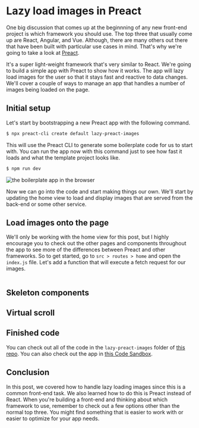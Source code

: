# Lazy load images in Preact

One big discussion that comes up at the beginnning of any new front-end project is which framework you should use. The top three that usually come up are React, Angular, and Vue. Although, there are many others out there that have been built with particular use cases in mind. That's why we're going to take a look at [Preact](https://preactjs.com/).

It's a super light-weight framework that's very similar to React. We're going to build a simple app with Preact to show how it works. The app will lazy load images for the user so that it stays fast and reactive to data changes. We'll cover a couple of ways to manage an app that handles a number of images being loaded on the page.

## Initial setup

Let's start by bootstrapping a new Preact app with the following command.

```bash
$ npx preact-cli create default lazy-preact-images
```

This will use the Preact CLI to generate some boilerplate code for us to start with. You can run the app now with this command just to see how fast it loads and what the template project looks like.

```bash
$ npm run dev
```

![the boilerplate app in the browser]()

Now we can go into the code and start making things our own. We'll start by updating the home view to load and display images that are served from the back-end or some other service.

## Load images onto the page

We'll only be working with the home view for this post, but I highly encourage you to check out the other pages and components throughout the app to see more of the differences between Preact and other frameworks. So to get started, go to `src > routes > home` and open the `index.js` file. Let's add a function that will execute a fetch request for our images.

```javascript

```

## Skeleton components

## Virtual scroll

## Finished code

You can check out all of the code in the `lazy-preact-images` folder of [this repo](https://github.com/flippedcoder/media-projects/tree/main/lazy-preact-images). You can also check out the app in [this Code Sandbox](https://codesandbox.io/s/).

<CodeSandBox
  title=""
  id=""
/>

## Conclusion

In this post, we covered how to handle lazy loading images since this is a common front-end task. We also learned how to do this is Preact instead of React. When you're building a front-end and thinking about which framework to use, remember to check out a few options other than the normal top three. You might find something that is easier to work with or easier to optimize for your app needs.